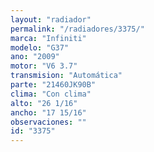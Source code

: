 ```yaml
---
layout: "radiador"
permalink: "/radiadores/3375/"
marca: "Infiniti"
modelo: "G37"
ano: "2009"
motor: "V6 3.7"
transmision: "Automática"
parte: "21460JK90B"
clima: "Con clima"
alto: "26 1/16"
ancho: "17 15/16"
observaciones: ""
id: "3375"
---
```


